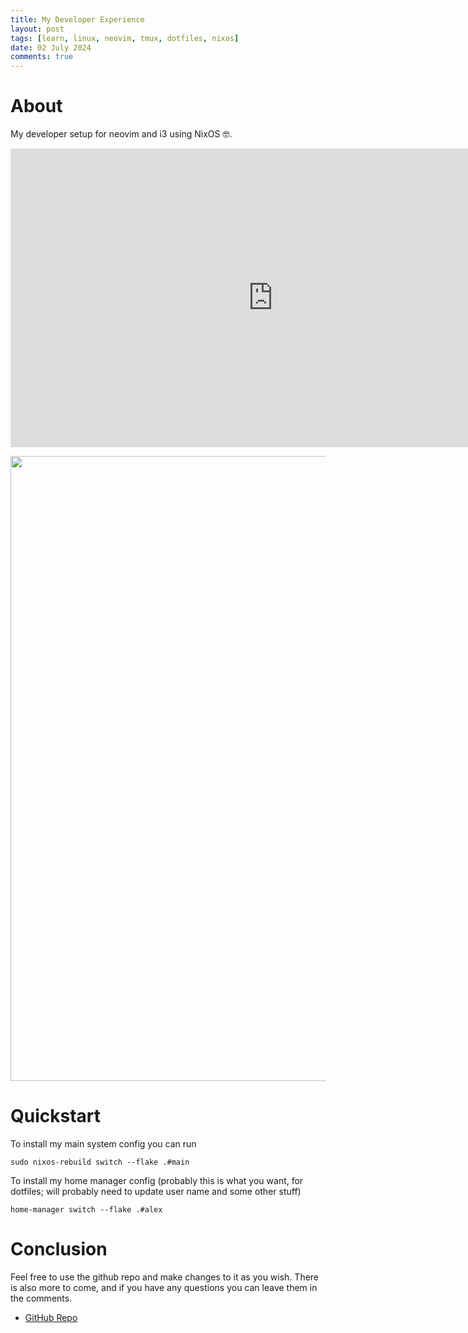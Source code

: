 ```yaml
---
title: My Developer Experience
layout: post
tags: [learn, linux, neovim, tmux, dotfiles, nixos]
date: 02 July 2024
comments: true
---
```


# About

My developer setup for neovim and i3 using NixOS 🤓.

<div class="video-container" align="center">
	<iframe
        title="YouTube video player"
        width="840"
        height="478"
        src="https://www.youtube.com/embed/ks0V7qxXXbA"
        frameborder="0"
        allow="accelerometer; autoplay; clipboard-write; encrypted-media; gyroscope; picture-in-picture; web-share"
        allowfullscreen
    >
    </iframe>
</div>

<p align="center">
  <img src="/images/nixos-setup/desktop.png" width="1000"/>
</p>

# Quickstart

To install my main system config you can run

```console
sudo nixos-rebuild switch --flake .#main
```

To install my home manager config (probably this is what you want, for
dotfiles; will probably need to update user name and some other stuff)

```console
home-manager switch --flake .#alex
```

# Conclusion

Feel free to use the github repo and make changes to it as you wish. There is
also more to come, and if you have any questions you can leave them in the
comments.

- [GitHub Repo](https://github.com/alexjercan/nix.dotfiles)

